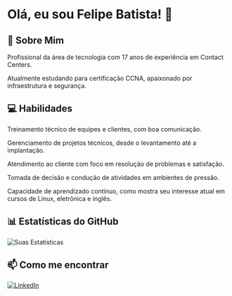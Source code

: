# Olá, eu sou Felipe Batista! 👋

## 🚀 Sobre Mim
Profissional da área de tecnologia com 17 anos de experiência em Contact Centers.

Atualmente estudando para certificação CCNA, apaixonado por infraestrutura e segurança.

## 💻 Habilidades
Treinamento técnico de equipes e clientes, com boa comunicação.

Gerenciamento de projetos técnicos, desde o levantamento até a implantação.

Atendimento ao cliente com foco em resolução de problemas e satisfação.

Tomada de decisão e condução de atividades em ambientes de pressão.

Capacidade de aprendizado contínuo, como mostra seu interesse atual em cursos de Linux, eletrônica e inglês.

## 📊 Estatísticas do GitHub
![Suas Estatísticas](https://github-readme-stats.vercel.app/api?username=Felipe-Batista-Silva&show_icons=true&theme=dracula)

## 📫 Como me encontrar
[![LinkedIn](https://img.shields.io/badge/LinkedIn-0077B5?style=for-the-badge&logo=linkedin&logoColor=white)](https://www.linkedin.com/in/felipe-batista-da-silva-analista-de-suporte/)
